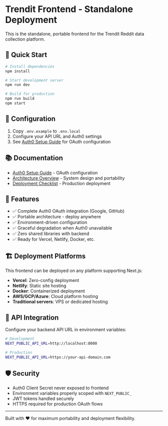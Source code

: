 # Trendit Frontend - Standalone Deployment

This is the standalone, portable frontend for the Trendit Reddit data collection platform.

## 🚀 Quick Start

```bash
# Install dependencies
npm install

# Start development server
npm run dev

# Build for production
npm run build
npm start
```

## 🔧 Configuration

1. Copy `.env.example` to `.env.local`
2. Configure your API URL and Auth0 settings
3. See [Auth0 Setup Guide](./AUTH0_SETUP_GUIDE.md) for OAuth configuration

## 📚 Documentation

- [Auth0 Setup Guide](./AUTH0_SETUP_GUIDE.md) - OAuth configuration
- [Architecture Overview](./AUTH0_ARCHITECTURE.md) - System design and portability
- [Deployment Checklist](./DEPLOYMENT_CHECKLIST.md) - Production deployment

## 🌟 Features

- ✅ Complete Auth0 OAuth integration (Google, GitHub)
- ✅ Portable architecture - deploy anywhere
- ✅ Environment-driven configuration
- ✅ Graceful degradation when Auth0 unavailable
- ✅ Zero shared libraries with backend
- ✅ Ready for Vercel, Netlify, Docker, etc.

## 🏗️ Deployment Platforms

This frontend can be deployed on any platform supporting Next.js:

- **Vercel**: Zero-config deployment
- **Netlify**: Static site hosting
- **Docker**: Containerized deployment
- **AWS/GCP/Azure**: Cloud platform hosting
- **Traditional servers**: VPS or dedicated hosting

## 🔗 API Integration

Configure your backend API URL in environment variables:

```bash
# Development
NEXT_PUBLIC_API_URL=http://localhost:8000

# Production
NEXT_PUBLIC_API_URL=https://your-api-domain.com
```

## 🛡️ Security

- Auth0 Client Secret never exposed to frontend
- Environment variables properly scoped with `NEXT_PUBLIC_`
- JWT tokens handled securely
- HTTPS required for production OAuth flows

---

Built with ❤️ for maximum portability and deployment flexibility.

